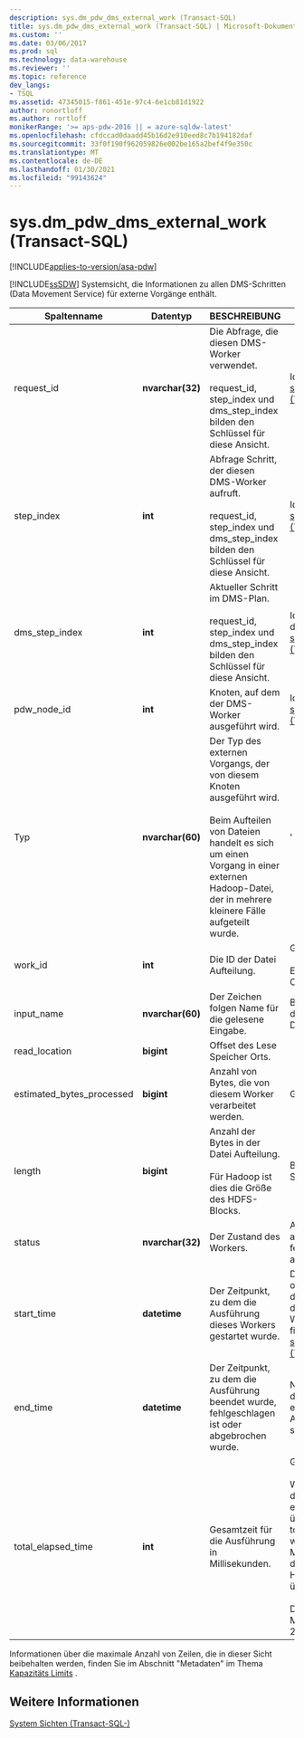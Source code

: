 ```yaml
---
description: sys.dm_pdw_dms_external_work (Transact-SQL)
title: sys.dm_pdw_dms_external_work (Transact-SQL) | Microsoft-Dokumentation
ms.custom: ''
ms.date: 03/06/2017
ms.prod: sql
ms.technology: data-warehouse
ms.reviewer: ''
ms.topic: reference
dev_langs:
- TSQL
ms.assetid: 47345015-f861-451e-97c4-6e1cb81d1922
author: ronortloff
ms.author: rortloff
monikerRange: '>= aps-pdw-2016 || = azure-sqldw-latest'
ms.openlocfilehash: cfdccad0daadd45b16d2e910eed8c7b194182daf
ms.sourcegitcommit: 33f0f190f962059826e002be165a2bef4f9e350c
ms.translationtype: MT
ms.contentlocale: de-DE
ms.lasthandoff: 01/30/2021
ms.locfileid: "99143624"
---
```

# <a name="sysdm_pdw_dms_external_work-transact-sql"></a>sys.dm_pdw_dms_external_work (Transact-SQL)
[!INCLUDE[applies-to-version/asa-pdw](../../includes/applies-to-version/asa-pdw.md)]

  [!INCLUDE[ssSDW](../../includes/sssdw-md.md)] Systemsicht, die Informationen zu allen DMS-Schritten (Data Movement Service) für externe Vorgänge enthält.  
  
|Spaltenname|Datentyp|BESCHREIBUNG|Range|  
|-----------------|---------------|-----------------|-----------|  
|request_id|**nvarchar(32)**|Die Abfrage, die diesen DMS-Worker verwendet.<br /><br /> request_id, step_index und dms_step_index bilden den Schlüssel für diese Ansicht.|Identisch mit request_id in [sys.dm_pdw_exec_requests &#40;Transact-SQL-&#41;](../../relational-databases/system-dynamic-management-views/sys-dm-pdw-exec-requests-transact-sql.md).|  
|step_index|**int**|Abfrage Schritt, der diesen DMS-Worker aufruft.<br /><br /> request_id, step_index und dms_step_index bilden den Schlüssel für diese Ansicht.|Identisch mit step_index in [sys.dm_pdw_request_steps &#40;Transact-SQL-&#41;](../../relational-databases/system-dynamic-management-views/sys-dm-pdw-request-steps-transact-sql.md).|  
|dms_step_index|**int**|Aktueller Schritt im DMS-Plan.<br /><br /> request_id, step_index und dms_step_index bilden den Schlüssel für diese Ansicht.|Identisch mit dms___step_index in [sys.dm_pdw_dms_workers &#40;Transact-SQL-&#41;](../../relational-databases/system-dynamic-management-views/sys-dm-pdw-dms-workers-transact-sql.md).|  
|pdw_node_id|**int**|Knoten, auf dem der DMS-Worker ausgeführt wird.|Identisch mit node_id in [sys.dm_pdw_nodes &#40;Transact-SQL-&#41;](../../relational-databases/system-dynamic-management-views/sys-dm-pdw-nodes-transact-sql.md).|  
|Typ|**nvarchar(60)**|Der Typ des externen Vorgangs, der von diesem Knoten ausgeführt wird.<br /><br /> Beim Aufteilen von Dateien handelt es sich um einen Vorgang in einer externen Hadoop-Datei, der in mehrere kleinere Fälle aufgeteilt wurde.|' Datei Teilung '|  
|work_id|**int**|Die ID der Datei Aufteilung.|Größer oder gleich 0 (null).<br /><br /> Eindeutig pro Computeknoten.|  
|input_name|**nvarchar(60)**|Der Zeichen folgen Name für die gelesene Eingabe.|Bei einer Hadoop-Datei ist dies der Hadoop-Dateiname.|  
|read_location|**bigint**|Offset des Lese Speicher Orts.||  
|estimated_bytes_processed|**bigint**|Anzahl von Bytes, die von diesem Worker verarbeitet werden.|Größer oder gleich 0 (null).|  
|length|**bigint**|Anzahl der Bytes in der Datei Aufteilung.<br /><br /> Für Hadoop ist dies die Größe des HDFS-Blocks.|Benutzer definiert. Der Standardwert ist 64 MB.|  
|status|**nvarchar(32)**|Der Zustand des Workers.|Ausstehend, verarbeitet, abgeschlossen, fehlgeschlagen, abgebrochen|  
|start_time|**datetime**|Der Zeitpunkt, zu dem die Ausführung dieses Workers gestartet wurde.|Die Startzeit ist größer als oder gleich der Startzeit des Abfrage Schritts, zu dem dieser Worker gehört. Weitere Informationen finden Sie unter [sys.dm_pdw_request_steps &#40;Transact-SQL-&#41;](../../relational-databases/system-dynamic-management-views/sys-dm-pdw-request-steps-transact-sql.md).|  
|end_time|**datetime**|Der Zeitpunkt, zu dem die Ausführung beendet wurde, fehlgeschlagen ist oder abgebrochen wurde.|NULL für laufende oder in der Warteschlange eingereihte Worker. Andernfalls größer als start_time.|  
|total_elapsed_time|**int**|Gesamtzeit für die Ausführung in Millisekunden.|Größer oder gleich 0 (null).<br /><br /> Wenn total_elapsed_time den maximalen Wert für eine ganze Zahl überschreitet, ist total_elapsed_time weiterhin der Höchstwert. Mit dieser Bedingung wird die Warnung "der Höchstwert wurde überschritten" generiert.<br /><br /> Der maximale Wert in Millisekunden entspricht 24,8 Tagen.|  
  
 Informationen über die maximale Anzahl von Zeilen, die in dieser Sicht beibehalten werden, finden Sie im Abschnitt "Metadaten" im Thema [Kapazitäts Limits](/azure/sql-data-warehouse/sql-data-warehouse-service-capacity-limits#metadata) .
  
## <a name="see-also"></a>Weitere Informationen  
 [System Sichten &#40;Transact-SQL-&#41;](../../t-sql/language-reference.md)  
  

